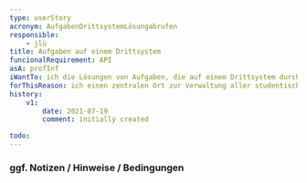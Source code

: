 ```yaml
---
type: userStory
acronym: AufgabenDrittsystemLösungabrufen
responsible:
    - jlü
title: Aufgaben auf einem Drittsystem
funcionalRequirement: API
asA: profInf
iWantTo: ich die Lösungen von Aufgaben, die auf einem Drittsystem durchgeführt wurden, abrufen
forThisReason: ich einen zentralen Ort zur Verwaltung aller studentischen Lösungen habe und so eine Übersicht aller eingereichten Lösungen zur Verfügung habe
history:
    v1:
        date: 2021-07-19
        comment: initially created

todo:
---
```


### ggf. Notizen / Hinweise / Bedingungen

